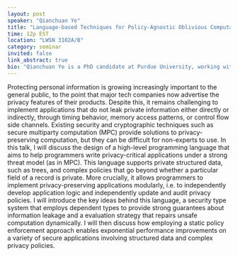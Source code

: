 ```yaml
---
layout: post
speaker: "Qianchuan Ye"
title: "Language-based Techniques for Policy-Agnostic Oblivious Computation"
time: 12p EST
location: "LWSN 3102A/B"
category: seminar
invited: false
link_abstract: true
bio: "Qianchuan Ye is a PhD candidate at Purdue University, working with Prof. Ben Delaware. He is interested in proof assistants, type theory and programming languages."
---
```


Protecting personal information is growing increasingly important to the general public, to the point that major tech companies now advertise the privacy features of their products. Despite this, it remains challenging to implement applications that do not leak private information either directly or indirectly, through timing behavior, memory access patterns, or control flow side channels. Existing security and cryptographic techniques such as secure multiparty computation (MPC) provide solutions to privacy-preserving computation, but they can be difficult for non-experts to use.
In this talk, I will discuss the design of a high-level programming language that aims to help programmers write privacy-critical applications under a strong threat model (as in MPC). This language supports private structured data, such as trees, and complex policies that go beyond whether a particular field of a record is private. More crucially, it allows programmers to implement privacy-preserving applications modularly, i.e. to independently develop application logic and independently update and audit privacy policies. I will introduce the key ideas behind this language, a security type system that employs dependent types to provide strong guarantees about information leakage and a evaluation strategy that repairs unsafe computation dynamically. I will then discuss how employing a static policy enforcement approach enables exponential performance improvements on a variety of secure applications involving structured data and complex privacy policies.
